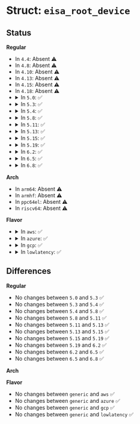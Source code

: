 # Struct: <code>eisa_root_device</code>

## Status
<b>Regular</b>
<ul>
<li>
In <code>4.4</code>: Absent ⚠️
</li>
<li>
In <code>4.8</code>: Absent ⚠️
</li>
<li>
In <code>4.10</code>: Absent ⚠️
</li>
<li>
In <code>4.13</code>: Absent ⚠️
</li>
<li>
In <code>4.15</code>: Absent ⚠️
</li>
<li>
In <code>4.18</code>: Absent ⚠️
</li>
<li>
<details>
<summary>In <code>5.0</code>: ✅</summary>

```c
struct eisa_root_device {
    struct device *dev;
    struct resource *res;
    long unsigned int bus_base_addr;
    int slots;
    int force_probe;
    u64 dma_mask;
    int bus_nr;
    struct resource eisa_root_res;
};
```
</details>
</li>
<li>
<details>
<summary>In <code>5.3</code>: ✅</summary>

```c
struct eisa_root_device {
    struct device *dev;
    struct resource *res;
    long unsigned int bus_base_addr;
    int slots;
    int force_probe;
    u64 dma_mask;
    int bus_nr;
    struct resource eisa_root_res;
};
```
</details>
</li>
<li>
<details>
<summary>In <code>5.4</code>: ✅</summary>

```c
struct eisa_root_device {
    struct device *dev;
    struct resource *res;
    long unsigned int bus_base_addr;
    int slots;
    int force_probe;
    u64 dma_mask;
    int bus_nr;
    struct resource eisa_root_res;
};
```
</details>
</li>
<li>
<details>
<summary>In <code>5.8</code>: ✅</summary>

```c
struct eisa_root_device {
    struct device *dev;
    struct resource *res;
    long unsigned int bus_base_addr;
    int slots;
    int force_probe;
    u64 dma_mask;
    int bus_nr;
    struct resource eisa_root_res;
};
```
</details>
</li>
<li>
<details>
<summary>In <code>5.11</code>: ✅</summary>

```c
struct eisa_root_device {
    struct device *dev;
    struct resource *res;
    long unsigned int bus_base_addr;
    int slots;
    int force_probe;
    u64 dma_mask;
    int bus_nr;
    struct resource eisa_root_res;
};
```
</details>
</li>
<li>
<details>
<summary>In <code>5.13</code>: ✅</summary>

```c
struct eisa_root_device {
    struct device *dev;
    struct resource *res;
    long unsigned int bus_base_addr;
    int slots;
    int force_probe;
    u64 dma_mask;
    int bus_nr;
    struct resource eisa_root_res;
};
```
</details>
</li>
<li>
<details>
<summary>In <code>5.15</code>: ✅</summary>

```c
struct eisa_root_device {
    struct device *dev;
    struct resource *res;
    long unsigned int bus_base_addr;
    int slots;
    int force_probe;
    u64 dma_mask;
    int bus_nr;
    struct resource eisa_root_res;
};
```
</details>
</li>
<li>
<details>
<summary>In <code>5.19</code>: ✅</summary>

```c
struct eisa_root_device {
    struct device *dev;
    struct resource *res;
    long unsigned int bus_base_addr;
    int slots;
    int force_probe;
    u64 dma_mask;
    int bus_nr;
    struct resource eisa_root_res;
};
```
</details>
</li>
<li>
<details>
<summary>In <code>6.2</code>: ✅</summary>

```c
struct eisa_root_device {
    struct device *dev;
    struct resource *res;
    long unsigned int bus_base_addr;
    int slots;
    int force_probe;
    u64 dma_mask;
    int bus_nr;
    struct resource eisa_root_res;
};
```
</details>
</li>
<li>
<details>
<summary>In <code>6.5</code>: ✅</summary>

```c
struct eisa_root_device {
    struct device *dev;
    struct resource *res;
    long unsigned int bus_base_addr;
    int slots;
    int force_probe;
    u64 dma_mask;
    int bus_nr;
    struct resource eisa_root_res;
};
```
</details>
</li>
<li>
<details>
<summary>In <code>6.8</code>: ✅</summary>

```c
struct eisa_root_device {
    struct device *dev;
    struct resource *res;
    long unsigned int bus_base_addr;
    int slots;
    int force_probe;
    u64 dma_mask;
    int bus_nr;
    struct resource eisa_root_res;
};
```
</details>
</li>
</ul>
<b>Arch</b>
<ul>
<li>
In <code>arm64</code>: Absent ⚠️
</li>
<li>
In <code>armhf</code>: Absent ⚠️
</li>
<li>
In <code>ppc64el</code>: Absent ⚠️
</li>
<li>
In <code>riscv64</code>: Absent ⚠️
</li>
</ul>
<b>Flavor</b>
<ul>
<li>
<details>
<summary>In <code>aws</code>: ✅</summary>

```c
struct eisa_root_device {
    struct device *dev;
    struct resource *res;
    long unsigned int bus_base_addr;
    int slots;
    int force_probe;
    u64 dma_mask;
    int bus_nr;
    struct resource eisa_root_res;
};
```
</details>
</li>
<li>
<details>
<summary>In <code>azure</code>: ✅</summary>

```c
struct eisa_root_device {
    struct device *dev;
    struct resource *res;
    long unsigned int bus_base_addr;
    int slots;
    int force_probe;
    u64 dma_mask;
    int bus_nr;
    struct resource eisa_root_res;
};
```
</details>
</li>
<li>
<details>
<summary>In <code>gcp</code>: ✅</summary>

```c
struct eisa_root_device {
    struct device *dev;
    struct resource *res;
    long unsigned int bus_base_addr;
    int slots;
    int force_probe;
    u64 dma_mask;
    int bus_nr;
    struct resource eisa_root_res;
};
```
</details>
</li>
<li>
<details>
<summary>In <code>lowlatency</code>: ✅</summary>

```c
struct eisa_root_device {
    struct device *dev;
    struct resource *res;
    long unsigned int bus_base_addr;
    int slots;
    int force_probe;
    u64 dma_mask;
    int bus_nr;
    struct resource eisa_root_res;
};
```
</details>
</li>
</ul>

## Differences
<b>Regular</b>
<ul>
<li>
No changes between <code>5.0</code> and <code>5.3</code> ✅
</li>
<li>
No changes between <code>5.3</code> and <code>5.4</code> ✅
</li>
<li>
No changes between <code>5.4</code> and <code>5.8</code> ✅
</li>
<li>
No changes between <code>5.8</code> and <code>5.11</code> ✅
</li>
<li>
No changes between <code>5.11</code> and <code>5.13</code> ✅
</li>
<li>
No changes between <code>5.13</code> and <code>5.15</code> ✅
</li>
<li>
No changes between <code>5.15</code> and <code>5.19</code> ✅
</li>
<li>
No changes between <code>5.19</code> and <code>6.2</code> ✅
</li>
<li>
No changes between <code>6.2</code> and <code>6.5</code> ✅
</li>
<li>
No changes between <code>6.5</code> and <code>6.8</code> ✅
</li>
</ul>
<b>Arch</b>
<ul>
</ul>
<b>Flavor</b>
<ul>
<li>
No changes between <code>generic</code> and <code>aws</code> ✅
</li>
<li>
No changes between <code>generic</code> and <code>azure</code> ✅
</li>
<li>
No changes between <code>generic</code> and <code>gcp</code> ✅
</li>
<li>
No changes between <code>generic</code> and <code>lowlatency</code> ✅
</li>
</ul>
